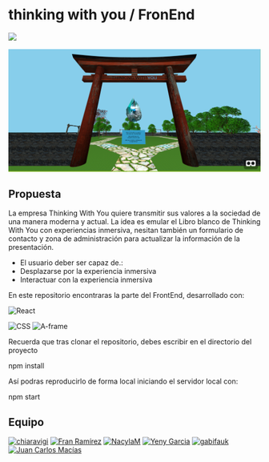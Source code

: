 <h1 align="left">thinking with you / FronEnd</h1>
 <p align="left">
  <img src="https://img.shields.io/badge/STATUS-EN%20DESAROLLO-green">
</p>
<img src="https://raw.githubusercontent.com/juancmacias/alma-thinking-with-you/main/public/portal_readme.PNG" alt="Thinking With You inmersiva">



<h2>Propuesta</h2>
<p>La empresa Thinking With You quiere transmitir sus valores a la sociedad de una manera moderna y actual. La idea es emular el Libro blanco de Thinking With You con experiencias inmersiva, nesitan también un formulario de contacto y zona de administración para actualizar la información de la presentación.
<ul>
  <li>El usuario deber ser capaz de.:</li>
  <li>Desplazarse por la experiencia inmersiva</li>
  <li>Interactuar con la experiencia inmersiva </li>
</ul>
<p>En este repositorio encontraras la parte del FrontEnd, desarrollado con:</p>

<img src="https://upload.wikimedia.org/wikipedia/commons/a/a7/React-icon.svg" width="64" alt="React"> <img src= "https://github.com/juancmacias/alma/assets/126780440/990094b5-81e0-4f5c-9e3d-6ada0df43a56" width="64" alt=""> <img src="https://github.com/juancmacias/alma/assets/126780440/064fcc31-6ccf-4ac7-baee-cce3e7dc563a"
 width="64" alt=""> <img src="https://github.com/juancmacias/alma/assets/126780440/23f5153d-2a05-4ea9-b2a4-5935c80b938c"
 width="64" alt=""> <img src="https://github.com/juancmacias/alma/assets/126780440/58975976-1cfe-431d-bb4d-4e4e85976797"
 width="64" alt=""> <img src="https://github.com/juancmacias/alma/assets/126780440/153c8af6-8d6f-409f-ad9e-d0786a049e0f"
 width="64" alt="">  <img src="https://github.com/juancmacias/alma/assets/126780440/1893ae4a-a704-4858-8874-3ac862d9c965"
 width="64" alt="">  <img src="https://github.com/juancmacias/alma/assets/126780440/00268c5e-caa5-4a2d-a2fd-257f5d279dab"
 width="64" alt="">  <img src="https://github.com/juancmacias/alma/assets/126780440/153c8af6-8d6f-409f-ad9e-d0786a049e0f"
 width="64" alt="">  


<img src="https://upload.wikimedia.org/wikipedia/commons/d/d5/CSS3_logo_and_wordmark.svg" width="64" alt="CSS">
<img src="https://pbs.twimg.com/profile_images/809318798419525633/wmrHjgdG_400x400.jpg" width="64" alt="A-frame">
<img src="https://github.com/juancmacias/alma/assets/126780440/4c563a5b-1800-4344-b2fa-fdecb58822ed"
 width="64" alt="">


<p>Recuerda que tras clonar el repositorio, debes escribir en el directorio del proyecto</p>
<p>npm install</p>
<p>Así podras reproducirlo de forma local iniciando el servidor local con:</p>
<p>npm start</p>
<h2>Equipo</h2>
<a href="https://github.com/chiaravigi" class="position-relative"><img src="https://avatars.githubusercontent.com/u/126780221?v=4" data-hovercard-type="achievement" width="64" alt="chiaravigi" data-view-component="true" class="achievement-badge-sidebar"></a>
<a href="https://github.com/fran-eliot" class="position-relative"><img src="https://avatars.githubusercontent.com/u/5796681?v=4" data-hovercard-type="achievement" width="64" alt="Fran Ramírez" data-view-component="true" class="achievement-badge-sidebar"></a>
<a href="https://github.com/NacylaM" class="position-relative"><img src="https://avatars.githubusercontent.com/u/126783136?v=4" data-hovercard-type="achievement" width="64" alt="NacylaM" data-view-component="true" class="achievement-badge-sidebar"></a>
<a href="https://github.com/YELEGA27"><img src="https://avatars.githubusercontent.com/u/127417496?v=4" data-hovercard-type="achievement" width="64" alt="Yeny Garcia" data-view-component="true" class="achievement-badge-sidebar"></a>
<a href="https://github.com/gabifauk"><img src="https://avatars.githubusercontent.com/u/126780440?v=4" data-hovercard-type="achievement" width="64" alt="gabifauk" data-view-component="true" class="achievement-badge-sidebar"></a>
<a href="https://github.com/juancmacias"><img src="https://avatars.githubusercontent.com/u/53483587?v=4" data-hovercard-type="achievement" width="64" alt="Juan Carlos Macías" data-view-component="true" class="achievement-badge-sidebar"></a>

